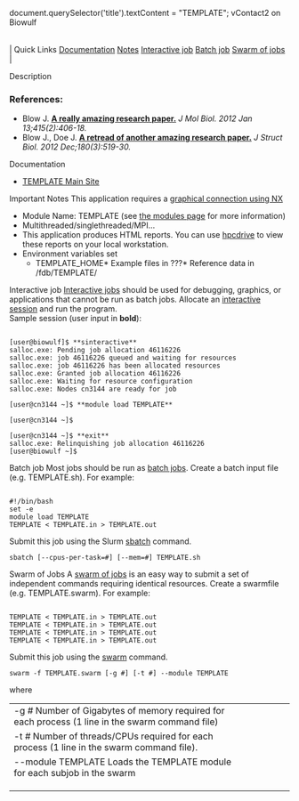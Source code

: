 

document.querySelector('title').textContent = "TEMPLATE";
vContact2 on Biowulf


|  |
| --- |
| 
Quick Links
[Documentation](#doc)
[Notes](#notes)
[Interactive job](#int) 
[Batch job](#sbatch) 
[Swarm of jobs](#swarm) 
 |



Description



### References:


* Blow J.
 [**A really amazing research paper.**](https://www.ncbi.nlm.nih.gov/pubmed/00000000)
*J Mol Biol. 2012 Jan 13;415(2):406-18.*
* Blow J., Doe J.
 [**A retread of another amazing research paper.**](https://www.ncbi.nlm.nih.gov/pubmed/00000000)
*J Struct Biol. 2012 Dec;180(3):519-30.*


Documentation
* [TEMPLATE Main Site](https://hpcwebdev.cit.nih.gov/)


Important Notes
This application requires a [graphical connection using NX](/docs/connect.html#nx)


* Module Name: TEMPLATE (see [the modules page](/apps/modules.html) for more information)
 * Multithreaded/singlethreaded/MPI...
 * This application produces HTML reports. You can use [hpcdrive](/docs/hpcdrive.html) to view these reports on your local workstation.
* Environment variables set 
	+ TEMPLATE\_HOME* Example files in ???* Reference data in /fdb/TEMPLATE/



Interactive job
[Interactive jobs](/docs/userguide.html#int) should be used for debugging, graphics, or applications that cannot be run as batch jobs.
Allocate an [interactive session](/docs/userguide.html#int) and run the program.   
Sample session (user input in **bold**):



```

[user@biowulf]$ **sinteractive**
salloc.exe: Pending job allocation 46116226
salloc.exe: job 46116226 queued and waiting for resources
salloc.exe: job 46116226 has been allocated resources
salloc.exe: Granted job allocation 46116226
salloc.exe: Waiting for resource configuration
salloc.exe: Nodes cn3144 are ready for job

[user@cn3144 ~]$ **module load TEMPLATE**

[user@cn3144 ~]$ 

[user@cn3144 ~]$ **exit**
salloc.exe: Relinquishing job allocation 46116226
[user@biowulf ~]$

```


Batch job
Most jobs should be run as [batch jobs](/docs/userguide.html#submit).
Create a batch input file (e.g. TEMPLATE.sh). For example:



```

#!/bin/bash
set -e
module load TEMPLATE
TEMPLATE < TEMPLATE.in > TEMPLATE.out

```

Submit this job using the Slurm [sbatch](/docs/userguide.html) command.



```
sbatch [--cpus-per-task=#] [--mem=#] TEMPLATE.sh
```

Swarm of Jobs 
A [swarm of jobs](/apps/swarm.html) is an easy way to submit a set of independent commands requiring identical resources.
Create a swarmfile (e.g. TEMPLATE.swarm). For example:



```

TEMPLATE < TEMPLATE.in > TEMPLATE.out
TEMPLATE < TEMPLATE.in > TEMPLATE.out
TEMPLATE < TEMPLATE.in > TEMPLATE.out
TEMPLATE < TEMPLATE.in > TEMPLATE.out

```

Submit this job using the [swarm](/apps/swarm.html) command.



```
swarm -f TEMPLATE.swarm [-g #] [-t #] --module TEMPLATE
```

where


|  |  |  |  |  |  |
| --- | --- | --- | --- | --- | --- |
| -g *#*  Number of Gigabytes of memory required for each process (1 line in the swarm command file)
 | -t *#* Number of threads/CPUs required for each process (1 line in the swarm command file).
 | --module TEMPLATE Loads the TEMPLATE module for each subjob in the swarm 
 | |
 | |
 | |








